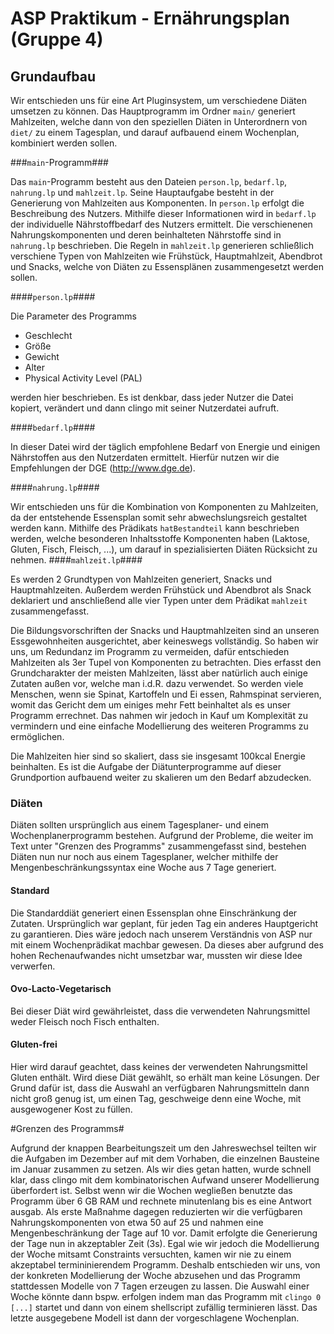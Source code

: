ASP Praktikum - Ernährungsplan (Gruppe 4)
======================================================

Grundaufbau
-------------------

Wir entschieden uns für eine Art Pluginsystem, um verschiedene Diäten umsetzen zu können.
Das Hauptprogramm im Ordner `main/` generiert Mahlzeiten, welche dann von den speziellen Diäten in Unterordnern von `diet/` zu einem Tagesplan, und darauf aufbauend einem Wochenplan, kombiniert werden sollen.

###`main`-Programm###

Das `main`-Programm besteht aus den Dateien `person.lp`, `bedarf.lp`, `nahrung.lp` und `mahlzeit.lp`.
Seine Hauptaufgabe besteht in der Generierung von Mahlzeiten aus Komponenten.
In `person.lp` erfolgt die Beschreibung des Nutzers. Mithilfe dieser Informationen wird in `bedarf.lp` der individuelle Nährstoffbedarf des Nutzers ermittelt.
Die verschienenen Nahrungskomponenten und deren beinhalteten Nährstoffe sind in `nahrung.lp` beschrieben.
Die Regeln in `mahlzeit.lp` generieren schließlich verschiene Typen von Mahlzeiten wie Frühstück, Hauptmahlzeit, Abendbrot und Snacks, welche von Diäten zu Essensplänen zusammengesetzt werden sollen.


####`person.lp`####

Die Parameter des Programms

- Geschlecht
- Größe
- Gewicht
- Alter
- Physical Activity Level (PAL)

werden hier beschrieben.
Es ist denkbar, dass jeder Nutzer die Datei kopiert, verändert und dann clingo mit seiner Nutzerdatei aufruft.

####`bedarf.lp`####

In dieser Datei wird der täglich empfohlene Bedarf von Energie und einigen Nährstoffen aus den Nutzerdaten ermittelt.
Hierfür nutzen wir die Empfehlungen der DGE (http://www.dge.de).

####`nahrung.lp`####

Wir entschieden uns für die Kombination von Komponenten zu Mahlzeiten, da der entstehende Essensplan somit sehr abwechslungsreich gestaltet werden kann. Mithilfe des Prädikats `hatBestandteil` kann beschrieben werden, welche besonderen Inhaltsstoffe Komponenten haben (Laktose, Gluten, Fisch, Fleisch, ...), um darauf in spezialisierten Diäten Rücksicht zu nehmen.
####`mahlzeit.lp`####

Es werden 2 Grundtypen von Mahlzeiten generiert, Snacks und Hauptmahlzeiten.
Außerdem werden Frühstück und Abendbrot als Snack deklariert und anschließend alle vier Typen unter dem Prädikat `mahlzeit` zusammengefasst.

Die Bildungsvorschriften der Snacks und Hauptmahlzeiten sind an unseren Essgewohnheiten ausgerichtet, aber keineswegs vollständig. So haben wir uns, um Redundanz im Programm zu vermeiden, dafür entschieden Mahlzeiten als 3er Tupel von Komponenten zu betrachten. Dies erfasst den Grundcharakter der meisten Mahlzeiten, lässt aber natürlich auch einige Zutaten außen vor, welche man i.d.R. dazu verwendet. So werden viele Menschen, wenn sie Spinat, Kartoffeln und Ei essen, Rahmspinat servieren, womit das Gericht dem um einiges mehr Fett beinhaltet als es unser Programm errechnet. Das nahmen wir jedoch in Kauf um Komplexität zu vermindern und eine einfache Modellierung des weiteren Programms zu ermöglichen.

Die Mahlzeiten hier sind so skaliert, dass sie insgesamt 100kcal Energie beinhalten. Es ist die Aufgabe der Diätunterprogramme auf dieser Grundportion aufbauend weiter zu skalieren um den Bedarf abzudecken.

### Diäten ###

Diäten sollten ursprünglich aus einem Tagesplaner- und einem Wochenplanerprogramm bestehen.
Aufgrund der Probleme, die weiter im Text unter "Grenzen des Programms" zusammengefasst sind, bestehen Diäten nun nur noch aus einem Tagesplaner, welcher mithilfe der Mengenbeschränkungssyntax eine Woche aus 7 Tage generiert.

#### Standard ####

Die Standarddiät generiert einen Essensplan ohne Einschränkung der Zutaten. Ursprünglich war geplant, für jeden Tag ein anderes Hauptgericht zu garantieren. Dies wäre jedoch nach unserem Verständnis von ASP nur mit einem Wochenprädikat machbar gewesen. Da dieses aber aufgrund des hohen Rechenaufwandes nicht umsetzbar war, mussten wir diese Idee verwerfen.


#### Ovo-Lacto-Vegetarisch ####

Bei dieser Diät wird gewährleistet, dass die verwendeten Nahrungsmittel weder Fleisch noch Fisch enthalten.

#### Gluten-frei ####

Hier wird darauf geachtet, dass keines der verwendeten Nahrungsmittel Gluten enthält. Wird diese Diät gewählt, so erhält man keine Lösungen. Der Grund dafür ist, dass die Auswahl an verfügbaren Nahrungsmitteln dann nicht groß genug ist, um einen Tag, geschweige denn eine Woche, mit ausgewogener Kost zu füllen.

#Grenzen des Programms#

Aufgrund der knappen Bearbeitungszeit um den Jahreswechsel teilten wir die Aufgaben im Dezember auf mit dem Vorhaben, die einzelnen Bausteine im Januar zusammen zu setzen. Als wir dies getan hatten, wurde schnell klar, dass clingo mit dem kombinatorischen Aufwand unserer Modellierung überfordert ist. Selbst wenn wir die Wochen wegließen benutzte das Programm über 6 GB RAM und rechnete minutenlang bis es eine Antwort ausgab. 
Als erste Maßnahme dagegen reduzierten wir die verfügbaren Nahrungskomponenten von etwa 50 auf 25 und nahmen eine Mengenbeschränkung der Tage auf 10 vor.
Damit erfolgte die Generierung der Tage nun in akzeptabler Zeit (3s). Egal wie wir jedoch die Modellierung der Woche mitsamt Constraints versuchten, kamen wir nie zu einem akzeptabel termininierendem Programm. Deshalb entschieden wir uns, von der konkreten Modellierung der Woche abzusehen und das Programm stattdessen Modelle von 7 Tagen erzeugen zu lassen. Die Auswahl einer Woche könnte dann bspw. erfolgen indem man das Programm mit `clingo 0 [...]` startet und dann von einem shellscript zufällig terminieren lässt. Das letzte ausgegebene Modell ist dann der vorgeschlagene Wochenplan.
